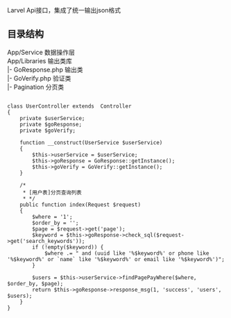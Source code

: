 
Larvel Api接口，集成了统一输出json格式
## 目录结构  
   App/Service    数据操作层  
   App/Libraries  输出类库  
     |- GoResponse.php  输出类  
     |- GoVerify.php    验证类  
     |- Pagination      分页类  

```

class UserController extends  Controller
{
    private $userService;
    private $goResponse;
    private $goVerify;

    function __construct(UserService $userService)
    {
        $this->userService = $userService;
        $this->goResponse = GoResponse::getInstance();
        $this->goVerify = GoVerify::getInstance();
    }

    /*
     * [用户表]分页查询列表
     * */
    public function index(Request $request)
    {
        $where = '1';
        $order_by = '';
        $page = $request->get('page');
        $keyword = $this->goResponse->check_sql($request->get('search_keywords'));
        if (!empty($keyword)) {
            $where .= " and (uuid like '%$keyword%' or phone like '%$keyword%' or `name` like '%$keyword%' or email like '%$keyword%')";
        }

        $users = $this->userService->findPagePayWhere($where, $order_by, $page);
        return $this->goResponse->response_msg(1, 'success', 'users', $users);
    }
}
```
